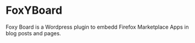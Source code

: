 FoxYBoard
=========

Foxy Board is a Wordpress plugin to embedd Firefox Marketplace Apps in blog posts and pages.
